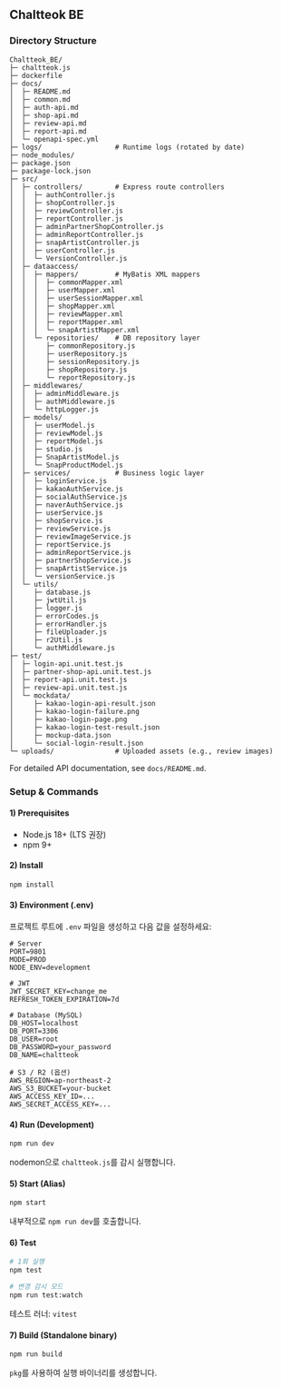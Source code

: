 ## Chaltteok BE

### Directory Structure

```text
Chaltteok_BE/
├─ chaltteok.js
├─ dockerfile
├─ docs/
│  ├─ README.md
│  ├─ common.md
│  ├─ auth-api.md
│  ├─ shop-api.md
│  ├─ review-api.md
│  ├─ report-api.md
│  └─ openapi-spec.yml
├─ logs/                  # Runtime logs (rotated by date)
├─ node_modules/
├─ package.json
├─ package-lock.json
├─ src/
│  ├─ controllers/        # Express route controllers
│  │  ├─ authController.js
│  │  ├─ shopController.js
│  │  ├─ reviewController.js
│  │  ├─ reportController.js
│  │  ├─ adminPartnerShopController.js
│  │  ├─ adminReportController.js
│  │  ├─ snapArtistController.js
│  │  ├─ userController.js
│  │  └─ VersionController.js
│  ├─ dataaccess/
│  │  ├─ mappers/         # MyBatis XML mappers
│  │  │  ├─ commonMapper.xml
│  │  │  ├─ userMapper.xml
│  │  │  ├─ userSessionMapper.xml
│  │  │  ├─ shopMapper.xml
│  │  │  ├─ reviewMapper.xml
│  │  │  ├─ reportMapper.xml
│  │  │  └─ snapArtistMapper.xml
│  │  └─ repositories/    # DB repository layer
│  │     ├─ commonRepository.js
│  │     ├─ userRepository.js
│  │     ├─ sessionRepository.js
│  │     ├─ shopRepository.js
│  │     └─ reportRepository.js
│  ├─ middlewares/
│  │  ├─ adminMiddleware.js
│  │  ├─ authMiddleware.js
│  │  └─ httpLogger.js
│  ├─ models/
│  │  ├─ userModel.js
│  │  ├─ reviewModel.js
│  │  ├─ reportModel.js
│  │  ├─ studio.js
│  │  ├─ SnapArtistModel.js
│  │  └─ SnapProductModel.js
│  ├─ services/           # Business logic layer
│  │  ├─ loginService.js
│  │  ├─ kakaoAuthService.js
│  │  ├─ socialAuthService.js
│  │  ├─ naverAuthService.js
│  │  ├─ userService.js
│  │  ├─ shopService.js
│  │  ├─ reviewService.js
│  │  ├─ reviewImageService.js
│  │  ├─ reportService.js
│  │  ├─ adminReportService.js
│  │  ├─ partnerShopService.js
│  │  ├─ snapArtistService.js
│  │  └─ versionService.js
│  └─ utils/
│     ├─ database.js
│     ├─ jwtUtil.js
│     ├─ logger.js
│     ├─ errorCodes.js
│     ├─ errorHandler.js
│     ├─ fileUploader.js
│     ├─ r2Util.js
│     └─ authMiddleware.js
├─ test/
│  ├─ login-api.unit.test.js
│  ├─ partner-shop-api.unit.test.js
│  ├─ report-api.unit.test.js
│  ├─ review-api.unit.test.js
│  └─ mockdata/
│     ├─ kakao-login-api-result.json
│     ├─ kakao-login-failure.png
│     ├─ kakao-login-page.png
│     ├─ kakao-login-test-result.json
│     ├─ mockup-data.json
│     └─ social-login-result.json
└─ uploads/               # Uploaded assets (e.g., review images)
```

For detailed API documentation, see `docs/README.md`.

### Setup & Commands

#### 1) Prerequisites
- Node.js 18+ (LTS 권장)
- npm 9+

#### 2) Install
```bash
npm install
```

#### 3) Environment (.env)
프로젝트 루트에 `.env` 파일을 생성하고 다음 값을 설정하세요:
```env
# Server
PORT=9801
MODE=PROD
NODE_ENV=development

# JWT
JWT_SECRET_KEY=change_me
REFRESH_TOKEN_EXPIRATION=7d

# Database (MySQL)
DB_HOST=localhost
DB_PORT=3306
DB_USER=root
DB_PASSWORD=your_password
DB_NAME=chaltteok

# S3 / R2 (옵션)
AWS_REGION=ap-northeast-2
AWS_S3_BUCKET=your-bucket
AWS_ACCESS_KEY_ID=...
AWS_SECRET_ACCESS_KEY=...
```

#### 4) Run (Development)
```bash
npm run dev
```
nodemon으로 `chaltteok.js`를 감시 실행합니다.

#### 5) Start (Alias)
```bash
npm start
```
내부적으로 `npm run dev`를 호출합니다.

#### 6) Test
```bash
# 1회 실행
npm test

# 변경 감시 모드
npm run test:watch
```
테스트 러너: `vitest`

#### 7) Build (Standalone binary)
```bash
npm run build
```
`pkg`를 사용하여 실행 바이너리를 생성합니다.


